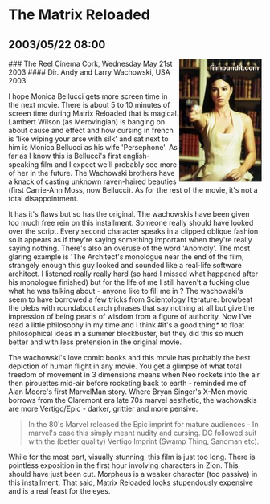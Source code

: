 # The Matrix Reloaded
## 2003/05/22 08:00
<img src="images/xanadb/movies/monicabellucci.jpg" alt="monica bellucci" align="right"/>
### The Reel Cinema Cork, Wednesday May 21st 2003
#### Dir. Andy and Larry Wachowski, USA 2003

I hope Monica Bellucci gets more screen time in the next movie.  There
is about 5 to 10 minutes of screen time during Matrix Reloaded that is
magical.  Lambert Wilson (as Merovingian) is banging on about cause
and effect and how cursing in french is 'like wiping your arse with
silk' and sat next to him is Monica Bellucci as his wife 'Persephone'.
As far as I know this is Bellucci's first english-speaking film and I
expect we'll probably see more of her in the future.  The Wachowski
brothers have a knack of casting unknown raven-haired beauties (first
Carrie-Ann Moss, now Bellucci).  As for the rest of the movie, it's
not a total disappointment.

It has it's flaws but so has the original.  The wachowskis have been
given too much free rein on this installment.  Someone really should
have looked over the script.  Every second character speaks in a
clipped oblique fashion so it appears as if they're saying something
important when they're really saying nothing.  There's also an overuse
of the word 'Anomoly'. The most glaring example is 'The Architect's
monologue near the end of the film, strangely enough this guy looked
and sounded like a real-life software architect. I listened really
really hard (so hard I missed what happened after his monologue
finished) but for the life of me I still haven't a fucking clue what
he was talking about - anyone like to fill me in ?  The wachowski's
seem to have borrowed a few tricks from Scientology literature:
browbeat the plebs with roundabout arch phrases that say nothing at
all but give the impression of being pearls of wisdom from a figure of
authority.  Now I've read a little philosophy in my time and I think
#it's a good thing* to float philosophical ideas in a summer
blockbuster, but they did this so much better and with less pretension
in the original movie.

The wachowski's love comic books and this movie has probably the best
depiction of human flight in any movie. You get a glimpse of what
total freedom of movement in 3 dimensions means when Neo rockets into
the air then pirouettes mid-air before rocketing back to earth -
reminded me of Alan Moore's first MarvelMan story. Where Bryan
Singer's X-Men movie borrows from the Claremont era late 70s marvel
aesthetic, the wachowskis are more Vertigo/Epic - darker, grittier and
more pensive.

> In the 80's Marvel released the Epic imprint for mature audiences -
> In marvel's case this simply meant nudity and cursing. DC followed
> suit with the (better quality) Vertigo Imprint (Swamp Thing, Sandman
> etc).

While for the most part, visually stunning, this film is just too
long.  There is pointless exposition in the first hour involving
characters in Zion.  This should have just been cut.  Morpheus is a
weaker character (too passive) in this installment.  That said, Matrix
Reloaded looks stupendously expensive and is a real feast for the
eyes.



